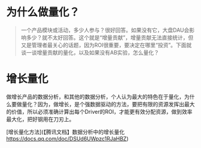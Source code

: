# 为什么做量化？

> 一个产品模块或活动，多少人参与？很好回答。如果没有它，大盘DAU会影响多少？就不太好回答。这个就是“增量贡献”，增量贡献无法直接统计，但又是管理者最关心的话题，因为ROI很重要，要决定在哪里“投资”。下面就谈一谈增量贡献的量化，以及如果没有AB实验，怎么量化？

# 增长量化

做增长产品的数据分析，和其他的数据分析，个人认为最大的特色在于量化，为什么要做量化？因为，做增长，是个强数据驱动的方法，要把有限的资源发挥出最大的价值，所以必须准确计算出每个Driver的ROI，才能更有效分配资源，做到效率最大化，把好钢用在刀刃上。

[增长量化方法](【腾讯文档】数据分析中的增长量化
https://docs.qq.com/doc/DSUd6UWpzc1RJaHBZ)
